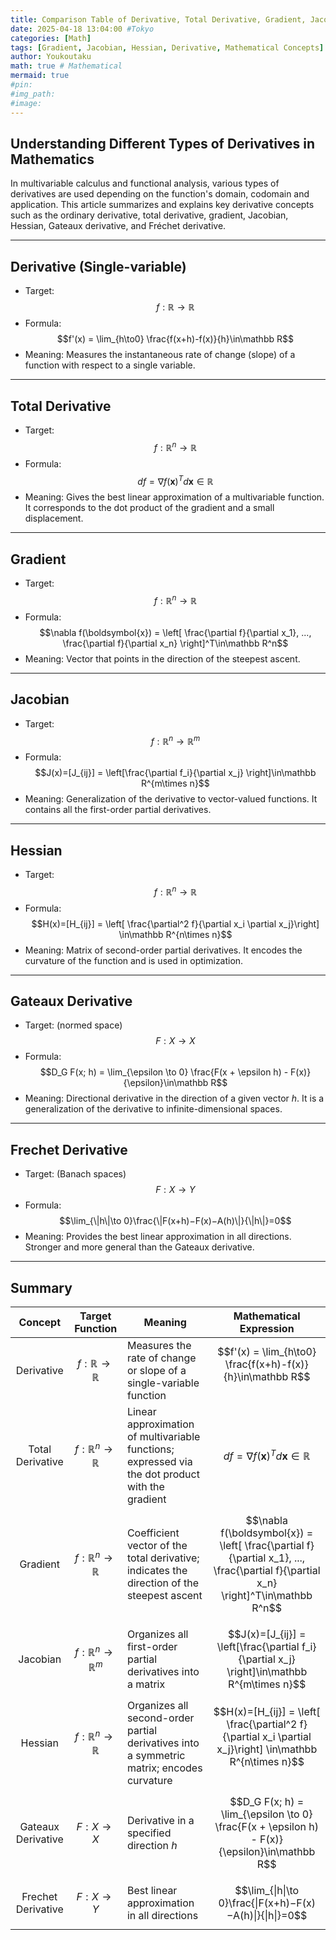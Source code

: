 ```yaml
---
title: Comparison Table of Derivative, Total Derivative, Gradient, Jacobian, Hessian, Gateaux Derivative and Frechet Derivative
date: 2025-04-18 13:04:00 #Tokyo
categories: [Math]
tags: [Gradient, Jacobian, Hessian, Derivative, Mathematical Concepts]
author: Youkoutaku
math: true # Mathematical
mermaid: true
#pin:
#img_path:
#image:
---
```


## Understanding Different Types of Derivatives in Mathematics
In multivariable calculus and functional analysis, various types of derivatives are used depending on the function's domain, codomain and application. This article summarizes and explains key derivative concepts such as the ordinary derivative, total derivative, gradient, Jacobian, Hessian, Gateaux derivative, and Fréchet derivative.

---
## Derivative (Single-variable)
- Target:
    $$f:\mathbb{R} \to \mathbb{R}$$
- Formula:
    $$f'(x) = \lim_{h\to0} \frac{f(x+h)-f(x)}{h}\in\mathbb R$$
- Meaning: Measures the instantaneous rate of change (slope) of a function with respect to a single variable.

---
## Total Derivative
- Target:
    $$f:\mathbb{R}^n \to \mathbb{R}$$
- Formula:
    $$df = \nabla f(\boldsymbol{x})^T d\boldsymbol{x} \in \mathbb R$$
- Meaning: Gives the best linear approximation of a multivariable function. It corresponds to the dot product of the gradient and a small displacement.

---
## Gradient
- Target:
    $$f:\mathbb{R}^n \to \mathbb{R}$$
- Formula:
    $$\nabla f(\boldsymbol{x}) = \left[ \frac{\partial f}{\partial x_1}, ..., \frac{\partial f}{\partial x_n} \right]^T\in\mathbb R^n$$
- Meaning: Vector that points in the direction of the steepest ascent.

---
## Jacobian
- Target:
    $$f:\mathbb{R}^n \to \mathbb{R}^m$$
- Formula:
    $$J(x)=[J_{ij}] = \left[\frac{\partial f_i}{\partial x_j} \right]\in\mathbb R^{m\times n}$$
- Meaning: Generalization of the derivative to vector-valued functions. It contains all the first-order partial derivatives.

---
## Hessian
- Target:
    $$f:\mathbb{R}^n \to \mathbb{R}$$
- Formula:
    $$H(x)=[H_{ij}] = \left[ \frac{\partial^2 f}{\partial x_i \partial x_j}\right] \in\mathbb R^{n\times n}$$
- Meaning: Matrix of second-order partial derivatives. It encodes the curvature of the function and is used in optimization.

---
## Gateaux Derivative
- Target: (normed space)
    $$F: X \to X$$
- Formula:
    $$D_G F(x; h) = \lim_{\epsilon \to 0} \frac{F(x + \epsilon h) - F(x)}{\epsilon}\in\mathbb R$$
- Meaning: Directional derivative in the direction of a given vector $h$. It is a generalization of the derivative to infinite-dimensional spaces.

---
## Frechet Derivative
- Target: (Banach spaces)
    $$F: X \to Y$$
- Formula:
    $$\lim_{\|h\|\to 0}\frac{\|F(x+h)−F(x)−A(h)\|}{\|h\|}=0$$
- Meaning: Provides the best linear approximation in all directions. Stronger and more general than the Gateaux derivative.

---
## Summary

|      Concept       | Target Function                     | Meaning                                                                                          | Mathematical Expression                                                                                                             |
| :----------------: | ----------------------------------- | ------------------------------------------------------------------------------------------------ | ----------------------------------------------------------------------------------------------------------------------------------- |
|     Derivative     | $$f:\mathbb{R} \to \mathbb{R}$$     | Measures the rate of change or slope of a single-variable function                               | $$f'(x) = \lim_{h\to0} \frac{f(x+h)-f(x)}{h}\in\mathbb R$$​                                                                         |
|  Total Derivative  | $$f:\mathbb{R}^n \to \mathbb{R}$$   | Linear approximation of multivariable functions; expressed via the dot product with the gradient | $$df = \nabla f(\boldsymbol{x})^T d\boldsymbol{x} \in \mathbb R$$                                                                   |
|      Gradient      | $$f:\mathbb{R}^n \to \mathbb{R}$$   | Coefficient vector of the total derivative; indicates the direction of the steepest ascent       | $$\nabla f(\boldsymbol{x}) = \left[ \frac{\partial f}{\partial x_1}, ..., \frac{\partial f}{\partial x_n} \right]^T\in\mathbb R^n$$ |
|      Jacobian      | $$f:\mathbb{R}^n \to \mathbb{R}^m$$ | Organizes all first-order partial derivatives into a matrix                                      | $$J(x)=[J_{ij}] = \left[\frac{\partial f_i}{\partial x_j} \right]\in\mathbb R^{m\times n}$$                                         |
|      Hessian       | $$f:\mathbb{R}^n \to \mathbb{R}$$   | Organizes all second-order partial derivatives into a symmetric matrix; encodes curvature        | $$H(x)=[H_{ij}] = \left[ \frac{\partial^2 f}{\partial x_i \partial x_j}\right] \in\mathbb R^{n\times n}$$​                          |
| Gateaux Derivative | $$F: X \to X$$                      | Derivative in a specified direction $h$                                                          | $$D_G F(x; h) = \lim_{\epsilon \to 0} \frac{F(x + \epsilon h) - F(x)}{\epsilon}\in\mathbb R$$                                       |
| Frechet Derivative | $$F: X \to Y$$                      | Best linear approximation in all directions                                                      | $$\lim_{\|h\|\to 0}\frac{\|F(x+h)−F(x)−A(h)\|}{\|h\|}=0$$                                                                           |

